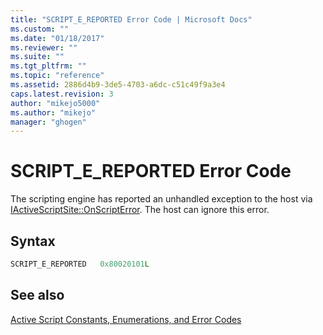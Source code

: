```yaml
---
title: "SCRIPT_E_REPORTED Error Code | Microsoft Docs"
ms.custom: ""
ms.date: "01/18/2017"
ms.reviewer: ""
ms.suite: ""
ms.tgt_pltfrm: ""
ms.topic: "reference"
ms.assetid: 2886d4b9-3de5-4703-a6dc-c51c49f9a3e4
caps.latest.revision: 3
author: "mikejo5000"
ms.author: "mikejo"
manager: "ghogen"
---
```

# SCRIPT_E_REPORTED Error Code
The scripting engine has reported an unhandled exception to the host via [IActiveScriptSite::OnScriptError](../../winscript/reference/iactivescriptsite-onscripterror.md). The host can ignore this error.  
  
## Syntax  
  
```cpp  
SCRIPT_E_REPORTED   0x80020101L  
```  
  
## See also  
 [Active Script Constants, Enumerations, and Error Codes](../../winscript/reference/active-script-constants-enumerations-and-error-codes.md)